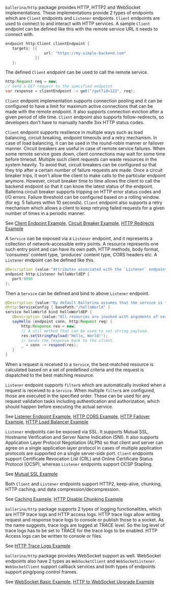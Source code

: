 `ballerina/http` package provides HTTP, HTTP2 and WebSocket implementations. These implementations provide 2 types of endpoints which are `Client` endpoints and `Listener` endpoints. `Client` endpoints are used to connect to and interact with HTTP services. A sample `Client` endpoint can be defined like this with the remote service URL it needs to connect with.

``` java
endpoint http:Client clientEndpoint {
   targets: [{
                 url: "https://my-simple-backend.com"
             }]
   };
```

The defined `Client` endpoint can be used to call the remote service.

``` java
http:Request req = new;
// Send a GET request to the specified endpoint
var response = clientEndpoint -> get("/get?id=123", req);
```

`Client` endpoint implementation supports connection pooling and it can be configured to have a limit for maximum active connections that can be made with the remote endpoint. It also supports connection eviction after a given period of idle time. `Client` endpoint also supports follow-redirects, so developers don’t have to manually handle 3xx HTTP status codes. 

`Client` endpoint supports resilience in multiple ways such as load balancing, circuit breaking, endpoint timeouts and a retry mechanism. In case of load balancing, it can be used in the round-robin manner or failover manner. Circuit breakers are useful in case of remote service failures. When some remote service goes down, client connections may wait for some time before timeout. Multiple such client requests can waste resources in the system heavily. To avoid that, circuit breakers can be configured so that they trip after a certain number of failure requests are made. Once a circuit breaker trips, it won’t allow the client to make calls to the particular endpoint anymore. However, circuit breaker time to time allows the client to call the backend endpoint so that it can know the latest status of the endpoint. Ballerina circuit breaker supports tripping on HTTP error status codes and I/O errors. Failure threshold can be configured based on a rolling window. (for eg. 5 failures within 10 seconds). `Client` endpoint also supports a retry mechanism which allows a client to keep retrying failed requests for a given number of times in a periodic manner. 

See [Client Endpoint Example](https://ballerinalang.org/docs/by-example/http-client-connector), [Circuit Breaker Example](https://ballerinalang.org/docs/by-example/http-circuit-breaker), [HTTP Redirects Example](https://ballerinalang.org/docs/by-example/http-redirects)

A `Service` can be exposed via a `Listener` endpoint, and it represents a collection of network-accessible entry points. A resource represents one such entry point and can have its own path, HTTP methods, body format, 'consumes' content type, 'produces' content type, CORS headers etc. A `Listener` endpoint can be defined like this.

```java
@Description {value:"Attributes associated with the `Listener` endpoint is defined here."}
endpoint http:Listener helloWorldEP {
   port:9090
};
```

Then a `Service` can be defined and bind to above `Listener` endpoint.

```java
@Description {value:"By default Ballerina assumes that the service is to be exposed via HTTP/1.1."}
@http:ServiceConfig { basePath:"/helloWorld" }
service helloWorld bind helloWorldEP {
   @Description {value:"All resources are invoked with arguments of server connector and request"}
   sayHello (endpoint conn, http:Request req) {
       http:Response res = new;
       // A util method that can be used to set string payload.
       res.setStringPayload("Hello, World!");
       // Sends the response back to the client.
       _ = conn -> respond(res);
   }
}
```

When a request is received to a `Service`, the best-matched resource is calculated based on a set of predefined criteria and the request is dispatched to the best matching resource. 

`Listener` endpoint supports `filter`s which are automatically invoked when a request is received to a `Service`. When multiple `filter`s are configured, those are executed in the specified order. These can be used for any request validation tasks including authentication and authorization, which should happen before executing the actual service. 

See [Listener Endpoint Example](https://ballerinalang.org/docs/by-example/http-data-binding), [HTTP CORS Example](https://ballerinalang.org/docs/by-example/http-cors), [HTTP Failover Example](https://ballerinalang.org/docs/by-example/http-failover), [HTTP Load Balancer Example](https://ballerinalang.org/docs/by-example/http-load-balancer)

`Listener` endpoints can be exposed via SSL. It supports Mutual SSL, Hostname Verification and Server Name Indication (SNI). It also supports Application Layer Protocol Negotiation (ALPN) so that client and server can agree on a single application layer protocol in cases of multiple application protocols are supported on a single server-side port. `Client` endpoints support Certificate Revocation List (CRL) and Online Certificate Status Protocol (OCSP), whereas `Listener` endpoints support OCSP Stapling. 

See [Mutual SSL Example](https://ballerinalang.org/docs/by-example/mutual-ssl)

Both `Client` and `Listener` endpoints support HTTP2, keep-alive, chunking, HTTP caching, and data compression/decompression. 

See [Caching Example](https://ballerinalang.org/docs/by-example/caching), [HTTP Disable Chunking Example](https://ballerinalang.org/docs/by-example/http-disable-chunking)

`ballerina/http` package supports 2 types of logging functionalities, which are HTTP trace logs and HTTP access logs. HTTP trace logs allow writing request and response trace logs to console or publish those to a socket. As the name suggests, trace logs are logged at TRACE level. So the log level of trace logs has to be set to TRACE for the trace logs to be enabled. HTTP Access logs can be written to console or files. 

See [HTTP Trace Logs Example](https://ballerinalang.org/docs/by-example/http-trace-logs)

`ballerina/http` package provides WebSocket support as well. WebSocket endpoints also have 2 types as `WebSocketClient` and `WebSocketListener`. `WebSocketClient` support callback services and both types of endpoints support ping/pong control frames. 

See [WebSocket Basic Example](https://ballerinalang.org/docs/by-example/websocket-basic-sample), [HTTP to WebSocket Upgrade Example](https://ballerinalang.org/docs/by-example/http-to-websocket-upgrade)



